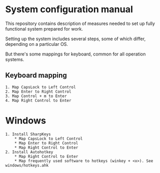 # System configuration manual
This repository contains description of measures needed to
set up fully functional system prepared for work.

Setting up the system includes several steps,
some of which differ, depending on a particular OS.

But there's some mappings for keyboard,
common for all operation systems.

## Keyboard mapping
    1. Map CapsLock to Left Control
    2. Map Enter to Right Control
    3. Map Control + m to Enter
    4. Map Right Control to Enter

# Windows
    1. Install SharpKeys
        * Map CapsLock to Left Control
        * Map Enter to Right Control
        * Map Right Control to Enter
    2. Install Autohotkey
        * Map Right Control to Enter
        * Map frequently used software to hotkeys (winkey + <x>). See windows/hotkeys.ahk
